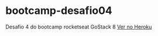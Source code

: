 # bootcamp-desafio04
 Desafio 4 do bootcamp rocketseat GoStack 8
 [Ver no Heroku](https://bootcamp-desafio4.herokuapp.com)
